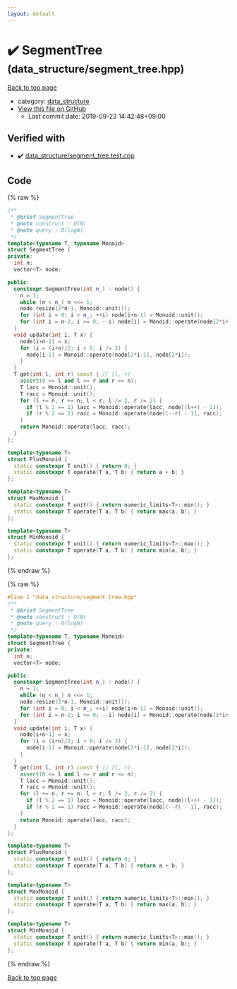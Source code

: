 ```yaml
---
layout: default
---
```


<!-- mathjax config similar to math.stackexchange -->
<script type="text/javascript" async
  src="https://cdnjs.cloudflare.com/ajax/libs/mathjax/2.7.5/MathJax.js?config=TeX-MML-AM_CHTML">
</script>
<script type="text/x-mathjax-config">
  MathJax.Hub.Config({
    TeX: { equationNumbers: { autoNumber: "AMS" }},
    tex2jax: {
      inlineMath: [ ['$','$'] ],
      processEscapes: true
    },
    "HTML-CSS": { matchFontHeight: false },
    displayAlign: "left",
    displayIndent: "2em"
  });
</script>

<script type="text/javascript" src="https://cdnjs.cloudflare.com/ajax/libs/jquery/3.4.1/jquery.min.js"></script>
<script src="https://cdn.jsdelivr.net/npm/jquery-balloon-js@1.1.2/jquery.balloon.min.js" integrity="sha256-ZEYs9VrgAeNuPvs15E39OsyOJaIkXEEt10fzxJ20+2I=" crossorigin="anonymous"></script>
<script type="text/javascript" src="../../assets/js/copy-button.js"></script>
<link rel="stylesheet" href="../../assets/css/copy-button.css" />


# :heavy_check_mark: SegmentTree <small>(data_structure/segment_tree.hpp)</small>

<a href="../../index.html">Back to top page</a>

* category: <a href="../../index.html#c8f6850ec2ec3fb32f203c1f4e3c2fd2">data_structure</a>
* <a href="{{ site.github.repository_url }}/blob/master/data_structure/segment_tree.hpp">View this file on GitHub</a>
    - Last commit date: 2019-09-23 14:42:48+09:00




## Verified with

* :heavy_check_mark: <a href="../../verify/data_structure/segment_tree.test.cpp.html">data_structure/segment_tree.test.cpp</a>


## Code

<a id="unbundled"></a>
{% raw %}
```cpp
/**
 * @brief SegmentTree
 * @note construct : O(N)
 * @note query : O(logN)
 */
template<typename T, typename Monoid>
struct SegmentTree {
private:
  int n;
  vector<T> node;

public:
  constexpr SegmentTree(int n_) : node() {
    n = 1;
    while (n < n_) n <<= 1;
    node.resize(2*n-1, Monoid::unit());
    for (int i = 0; i < n_; ++i) node[i+n-1] = Monoid::unit();
    for (int i = n-2; i >= 0; --i) node[i] = Monoid::operate(node[2*i+1], node[2*i+2]);
  }
  void update(int i, T x) {
    node[i+n-1] = x;
    for (i = (i+n)/2; i > 0; i /= 2) {
      node[i-1] = Monoid::operate(node[2*i-1], node[2*i]);
    }
  }
  T get(int l, int r) const { // [l, r)
    assert(0 <= l and l <= r and r <= n);
    T lacc = Monoid::unit();
    T racc = Monoid::unit();
    for (l += n, r += n; l < r; l /= 2, r /= 2) {
      if (l % 2 == 1) lacc = Monoid::operate(lacc, node[(l++) - 1]);
      if (r % 2 == 1) racc = Monoid::operate(node[(--r) - 1], racc);
    }
    return Monoid::operate(lacc, racc);
  }
};

template<typename T>
struct PlusMonoid {
  static constexpr T unit() { return 0; }
  static constexpr T operate(T a, T b) { return a + b; }
};

template<typename T>
struct MaxMonoid {
  static constexpr T unit() { return numeric_limits<T>::min(); }
  static constexpr T operate(T a, T b) { return max(a, b); }
};

template<typename T>
struct MinMonoid {
  static constexpr T unit() { return numeric_limits<T>::max(); }
  static constexpr T operate(T a, T b) { return min(a, b); }
};
```
{% endraw %}

<a id="bundled"></a>
{% raw %}
```cpp
#line 1 "data_structure/segment_tree.hpp"
/**
 * @brief SegmentTree
 * @note construct : O(N)
 * @note query : O(logN)
 */
template<typename T, typename Monoid>
struct SegmentTree {
private:
  int n;
  vector<T> node;

public:
  constexpr SegmentTree(int n_) : node() {
    n = 1;
    while (n < n_) n <<= 1;
    node.resize(2*n-1, Monoid::unit());
    for (int i = 0; i < n_; ++i) node[i+n-1] = Monoid::unit();
    for (int i = n-2; i >= 0; --i) node[i] = Monoid::operate(node[2*i+1], node[2*i+2]);
  }
  void update(int i, T x) {
    node[i+n-1] = x;
    for (i = (i+n)/2; i > 0; i /= 2) {
      node[i-1] = Monoid::operate(node[2*i-1], node[2*i]);
    }
  }
  T get(int l, int r) const { // [l, r)
    assert(0 <= l and l <= r and r <= n);
    T lacc = Monoid::unit();
    T racc = Monoid::unit();
    for (l += n, r += n; l < r; l /= 2, r /= 2) {
      if (l % 2 == 1) lacc = Monoid::operate(lacc, node[(l++) - 1]);
      if (r % 2 == 1) racc = Monoid::operate(node[(--r) - 1], racc);
    }
    return Monoid::operate(lacc, racc);
  }
};

template<typename T>
struct PlusMonoid {
  static constexpr T unit() { return 0; }
  static constexpr T operate(T a, T b) { return a + b; }
};

template<typename T>
struct MaxMonoid {
  static constexpr T unit() { return numeric_limits<T>::min(); }
  static constexpr T operate(T a, T b) { return max(a, b); }
};

template<typename T>
struct MinMonoid {
  static constexpr T unit() { return numeric_limits<T>::max(); }
  static constexpr T operate(T a, T b) { return min(a, b); }
};

```
{% endraw %}

<a href="../../index.html">Back to top page</a>


